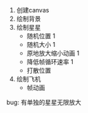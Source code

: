 1. 创建canvas
2. 绘制背景
3. 绘制星星
	+ 随机位置	1
	+ 随机大小	1
	+ 原地放大缩小动画 1
	+ 降低帧循环速率 1
	+ 打散位置
4. 绘制飞机
	+ 帧动画

bug: 有单独的星星无限放大